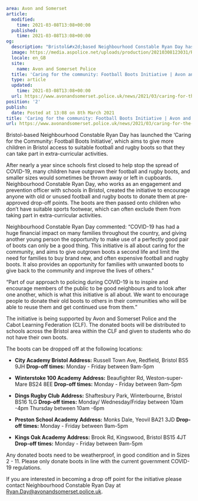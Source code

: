 ```yaml
area: Avon and Somerset
article:
  modified:
    time: 2021-03-08T13:08+00:00
  published:
    time: 2021-03-08T13:08+00:00
og:
  description: "Bristol&#x2d;based Neighbourhood Constable Ryan Day has launched the \u2018Caring for the Community: Football Boots Initiative\u2019, which aims to give more children in Bristol access to suitable football and rugby boots so that they can take part in extra&#x2d;curricular activities."
  image: https://media.aspolice.net/uploads/production/20210308123031/Ryan-Day-Boots2.jpg
  locale: en_GB
  site:
    name: Avon and Somerset Police
  title: 'Caring for the community: Football Boots Initiative | Avon and Somerset Police'
  type: article
  updated:
    time: 2021-03-08T13:08+00:00
  url: https://www.avonandsomerset.police.uk/news/2021/03/caring-for-the-community-football-boots-initiative/
position: '2'
publish:
  date: Posted at 13:08 on 8th March 2021
title: 'Caring for the community: Football Boots Initiative | Avon and Somerset Police'
url: https://www.avonandsomerset.police.uk/news/2021/03/caring-for-the-community-football-boots-initiative/
```

Bristol-based Neighbourhood Constable Ryan Day has launched the ‘Caring for the Community: Football Boots Initiative’, which aims to give more children in Bristol access to suitable football and rugby boots so that they can take part in extra-curricular activities.

After nearly a year since schools first closed to help stop the spread of COVID-19, many children have outgrown their football and rugby boots, and smaller sizes would sometimes be thrown away or left in cupboards. Neighbourhood Constable Ryan Day, who works as an engagement and prevention officer with schools in Bristol, created the initiative to encourage anyone with old or unused football and rugby boots to donate them at pre-approved drop-off points. The boots are then passed onto children who don’t have suitable sports footwear, which can often exclude them from taking part in extra-curricular activities.

Neighbourhood Constable Ryan Day commented: “COVID-19 has had a huge financial impact on many families throughout the country, and giving another young person the opportunity to make use of a perfectly good pair of boots can only be a good thing. This initiative is all about caring for the community, and aims to give outgrown boots a second life and limit the need for families to buy brand new, and often expensive football and rugby boots. It also provides an opportunity for families with unwanted boots to give back to the community and improve the lives of others.”

“Part of our approach to policing during COVID-19 is to inspire and encourage members of the public to be good neighbours and to look after one another, which is what this initiative is all about. We want to encourage people to donate their old boots to others in their communities who will be able to reuse them and get continued use from them.”

The initiative is being supported by Avon and Somerset Police and the Cabot Learning Federation (CLF). The donated boots will be distributed to schools across the Bristol area within the CLF and given to students who do not have their own boots.

The boots can be dropped off at the following locations:

 * **City Academy Bristol**
 **Address:** Russell Town Ave, Redfield, Bristol BS5 9JH
 **Drop-off times:** Monday - Friday between 9am-5pm

 * **Winterstoke 100 Academy**
 **Address:** Beaufighter Rd, Weston-super-Mare BS24 8EE
 **Drop-off times:** Monday - Friday between 9am-5pm

 * **Dings Rugby Club**
 **Address:** Shaftesbury Park, Winterbourne, Bristol BS16 1LG
 **Drop-off times:** Monday/ Wednesday/Friday between 10am -4pm
Thursday between 10am -6pm

 * **Preston School Academy**
 **Address:** Monks Dale, Yeovil BA21 3JD
 **Drop-off times:** Monday - Friday between 9am-5pm

 * **Kings Oak Academy**
 **Address:** Brook Rd, Kingswood, Bristol BS15 4JT
 **Drop-off times:** Monday - Friday between 9am-5pm

Any donated boots need to be weatherproof, in good condition and in Sizes 2 - 11. Please only donate boots in line with the current government COVID-19 regulations.

If you are interested in becoming a drop off point for the initiative please contact Neighbourhood Constable Ryan Day at Ryan.Day@avonandsomerset.police.uk.
